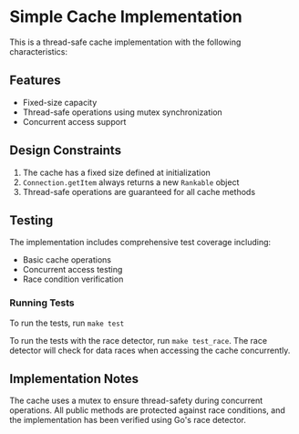 # Simple Cache Implementation

This is a thread-safe cache implementation with the following characteristics:

## Features
- Fixed-size capacity
- Thread-safe operations using mutex synchronization
- Concurrent access support

## Design Constraints
1. The cache has a fixed size defined at initialization
2. `Connection.getItem` always returns a new `Rankable` object
3. Thread-safe operations are guaranteed for all cache methods

## Testing

The implementation includes comprehensive test coverage including:
- Basic cache operations
- Concurrent access testing
- Race condition verification

### Running Tests

To run the tests, run `make test`

To run the tests with the race detector, run `make test_race`. The race detector will check for data races when accessing the cache concurrently.

## Implementation Notes
The cache uses a mutex to ensure thread-safety during concurrent operations. All public methods are protected against race conditions, and the implementation has been verified using Go's race detector.

